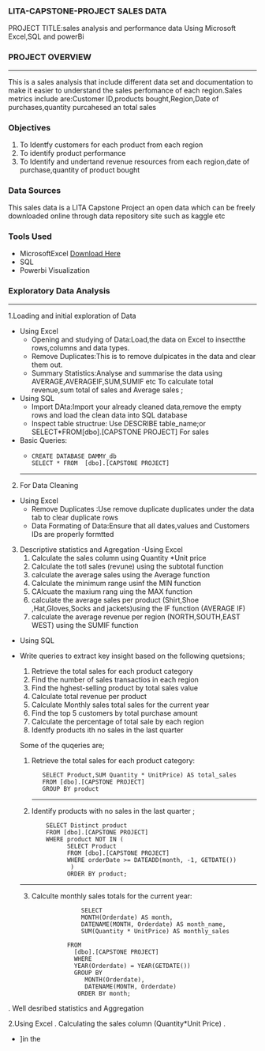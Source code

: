 ### LITA-CAPSTONE-PROJECT SALES DATA

PROJECT TITLE:sales analysis and performance data Using Microsoft Excel,SQL and powerBi 

### PROJECT OVERVIEW
---
This is a sales analysis that include different data set and documentation to make it easier to understand the sales perfomance of each region.Sales metrics include are:Customer ID,products bought,Region,Date of purchases,quantity purcahesed  an total sales 

### Objectives
1. To Identfy customers for each product from each region
2. To identify product performance
3. To Identify and undertand revenue resources from each region,date of purchase,quantity of product bought

### Data Sources  
This sales data is a LITA Capstone Project an open data which can be freely downloaded online through data repository site such as kaggle etc

### Tools Used
- MicrosoftExcel [Download Here](https://microsoft.com)
- SQL
- Powerbi Visualization
### Exploratory Data Analysis
---
  1.Loading and initial exploration of Data
- Using Excel
    - Opening and studying of Data:Load,the data on Excel to insectthe rows,columns and data types.
    - Remove Duplicates:This is to remove dulpicates in the data and clear them out.
    - Summary Statistics:Analyse and summarise the data using AVERAGE,AVERAGEIF,SUM,SUMIF etc To calculate total revenue,sum total of sales and Average sales ;
- Using SQL
    -  Import DAta:Import your already cleaned data,remove the empty rows and load the clean data into SQL database
    -  Inspect table structrue: Use DESCRIBE table_name;or SELECT*FROM[dbo].[CAPSTONE PROJECT] For sales
- Basic Queries:
    -     CREATE DATABASE DAMMY_db
          SELECT * FROM  [dbo].[CAPSTONE PROJECT]
  ---
 2. For Data Cleaning
  - Using Excel
     - Remove Duplicates :Use remove duplicate duplicates under the data tab to clear duplicate rows
     - Data Formating of Data:Ensure that all dates,values and Customers IDs are properly formtted

  3.  Descriptive statistics and Agregation
  -Using Excel
      1. Calculate the sales column using Quantity *Unit price
      2. Calculate the totl sales (revune) using the subtotal function
      3. calculate the average sales using the Average function
      4. Calculate the minimum range usinf the MIN function
      5. CAlcuate the maxium rang uing the MAX function
      6. calculate the average sales per product (Shirt,Shoe ,Hat,Gloves,Socks and jackets)using the IF function (AVERAGE IF)
      7. calculate the average revenue per region (NORTH,SOUTH,EAST WEST) using the SUMIF function
  - Using SQL
  - Write queries to extract key insight based on the following quetsions;
    1. Retrieve the total sales for each product category
    2. Find the number  of sales transactios in each region
    3. Find the hghest-selling product by total sales value
    4. Calculate total revenue per product
    5. Calculate Monthly sales  total sales for the current year
    6. Find the top 5 customers by total purchase amount
    7. Calculate the percentage of total sale by each region
    8. Identfy products ith no sales in the last quarter
   
    Some of the quqeries are;
    1. Retrieve the total sales for each product category:

    
              SELECT Product,SUM Quantity * UnitPrice) AS total_sales
              FROM [dbo].[CAPSTONE PROJECT] 
              GROUP BY product
       ---
     2. Identify products with no sales in the last quarter ;
   
                SELECT Distinct product
                FROM [dbo].[CAPSTONE PROJECT]
                WHERE product NOT IN (
                      SELECT Product
                      FROM [dbo].[CAPSTONE PROJECT]
                      WHERE orderDate >= DATEADD(month, -1, GETDATE())
                       )
                      ORDER BY product;
    ---
    3. Calculte monthly sales totals for the current year:

                         SELECT 
                         MONTH(Orderdate) AS month,
                         DATENAME(MONTH, Orderdate) AS month_name,
                         SUM(Quantity * UnitPrice) AS monthly_sales

                     FROM
                       [dbo].[CAPSTONE PROJECT]
                       WHERE 
                       YEAR(Orderdate) = YEAR(GETDATE())
                       GROUP BY
	                      MONTH(Orderdate),
	                      DATENAME(MONTH, Orderdate)
                        ORDER BY month;

    
  .  Well desribed statistics and Aggregation

  2.Using Excel
  . Calculating the sales column (Quantity*Unit Price)
  . 
  

  
- ]in  the 
